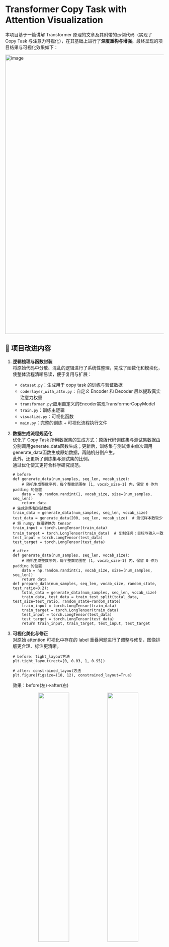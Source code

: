 # Transformer Copy Task with Attention Visualization

本项目基于一篇讲解 Transformer 原理的文章及其附带的示例代码（实现了 Copy Task 与注意力可视化），在其基础上进行了**深度重构与增强**。最终呈现的项目结果与可视化效果如下：

<img width="1607" height="885" alt="image" src="https://github.com/user-attachments/assets/432a00c6-6d73-4641-a82d-76c6c215f984" />


## 🔧 项目改进内容

1. **逻辑梳理与函数封装**  
   将原始代码中分散、混乱的逻辑进行了系统性整理，完成了函数化和模块化，使整体流程清晰易读，便于复用与扩展：
   - `dataset.py`：生成用于 copy task 的训练与验证数据
   - `coderlayer_with_attn.py`：自定义 Encoder 和 Decoder 层以提取真实注意力权重
   - `transformer.py`:应用自定义的Encoder实现TransformerCopyModel
   - `train.py`：训练主逻辑
   - `visualize.py`：可视化函数
   - `main.py`：完整的训练 + 可视化流程执行文件

3. **数据生成流程规范化**  
   优化了 Copy Task 所用数据集的生成方式：原版代码训练集与测试集数据由分别调用generate_data函数生成；更新后，训练集与测试集由单次调用generate_data函数生成原始数据，再随机分割产生。  
   此外，还更新了训练集与测试集的比例。  
   通过优化使其更符合科学研究规范。  
    ```
    # before
    def generate_data(num_samples, seq_len, vocab_size):
        # 随机生成整数序列，每个整数范围在 [1, vocab_size-1] 内，保留 0 作为 padding 的位置
        data = np.random.randint(1, vocab_size, size=(num_samples, seq_len))
        return data
    # 生成训练和测试数据
    train_data = generate_data(num_samples, seq_len, vocab_size)
    test_data = generate_data(200, seq_len, vocab_size)  # 测试样本数较少
    # 将 numpy 数组转换为 tensor
    train_input = torch.LongTensor(train_data)
    train_target = torch.LongTensor(train_data)  # 复制任务：目标与输入一致
    test_input = torch.LongTensor(test_data)
    test_target = torch.LongTensor(test_data)
    ```
    ```
    # after
    def generate_data(num_samples, seq_len, vocab_size):
        # 随机生成整数序列，每个整数范围在 [1, vocab_size-1] 内，保留 0 作为 padding 的位置
        data = np.random.randint(1, vocab_size, size=(num_samples, seq_len))
        return data
    def prepare_data(num_samples, seq_len, vocab_size, random_state, test_ratio=0.2):
        total_data = generate_data(num_samples, seq_len, vocab_size)
        train_data, test_data = train_test_split(total_data, test_size=test_ratio, random_state=random_state)
        train_input = torch.LongTensor(train_data)
        train_target = torch.LongTensor(train_data)
        test_input = torch.LongTensor(test_data)
        test_target = torch.LongTensor(test_data)
        return train_input, train_target, test_input, test_target
    ```
3. **可视化美化与修正**  
   对原始 attention 可视化中存在的 label 重叠问题进行了调整与修复，图像排版更合理、标注更清晰。
    ```
    # before: tight_layout方法
    plt.tight_layout(rect=[0, 0.03, 1, 0.95])
    ```
    ```
    # after: constrained_layout方法
    plt.figure(figsize=(18, 12), constrained_layout=True)
    ```
    效果：before(左)→after(右)
    <p align="center">
      <img src="https://github.com/user-attachments/assets/2051e636-0a24-4fb3-8209-ebb060af2b15" width="45%"/>
      <img src="https://github.com/user-attachments/assets/40b1678a-a7b0-41d5-8047-eb46639acdbc" width="45%"/>
    </p>

4. **真实注意力权重提取与展示**  
   最重要的一点：原始项目中展示的注意力图仅是**训练外**调用 `nn.MultiheadAttention` 层生成的模拟数据，**并非模型实际 forward 中的 attention weights**。本项目通过自定义 Transformer 层（coderlayer_with_attn.py)，成功从模型内部提取真正的注意力矩阵，实现了更具解释性和分析价值的可视化。  
   针对自定义的Transformer 层，在此提供了独立的获取方式：[modified_transformer_to_visualize_attention](https://github.com/PengTang2025/modified_transformer_to_visualize_attention)。  
   此外，鉴于最终结果组图中其余三张图都是按照笛卡尔坐标系呈现，在本次改进中，也将注意力可视化热图由原本的图片坐标系（原点在左上角，x轴：key(j), y轴：query(i)）改为笛卡尔坐标系（原点在左下角，x轴：query(i), y轴：key(j)）展示,使得query(i)与key(j)之间的注意力关系更加直观。
    ```
    # before
    # 为了获取注意力权重，我们重新构造一个包含 MultiheadAttention 的模块
    # 注意：由于 nn.TransformerEncoderLayer 内部没有直接返回注意力权重，我们这里单独使用 nn.MultiheadAttention 来模拟其中一层注意力
    # 选取 sample_input 的嵌入表示作为查询、键、值，要求 batch_first=True
    emb_sample = model.embedding(sample_input) * np.sqrt(model.d_model)
    emb_sample = model.pos_encoder(emb_sample)  # shape: (1, seq_len, d_model)
    multihead_attn = nn.MultiheadAttention(embed_dim=model.d_model, num_heads=8, batch_first=True)
    # 通过 forward 时设置 need_weights=True 得到注意力权重
    attn_output, attn_weights = multihead_attn(emb_sample, emb_sample, emb_sample, need_weights=True, average_attn_weights=False)
    ```
    ```
    # after
    _ = model(sample_input)  # 触发 forward，计算注意力权重
    attn_weights = model.last_attn  # 获取最后一层的注意力权重
    ```
    坐标系更新：before(左)→after(右)
    <p align="center">
      <img src="https://github.com/user-attachments/assets/2a9a1991-c066-43f1-8481-1ea2dadaa4c1" width="45%"/>
      <img src="https://github.com/user-attachments/assets/c5833b8c-0d4b-4155-b496-02fda99d11e1" width="45%"/>
    </p>
    注意力逻辑更新：before(左)→after(右)
    <p align="center">
      <img src="https://github.com/user-attachments/assets/be57481b-f7b6-48b5-bee2-c39420828e5a" width="45%"/>
      <img src="https://github.com/user-attachments/assets/629729a5-9c01-4b7d-a9ac-5cfbc4fa8188" width="45%"/>
    </p>

## 🙏 致谢与引用

本项目参考并基于微信公众号「机器学习初学者」发布的文章  
[《【论文复现】从零实现Transformer，并可视化Attention！》](https://mp.weixin.qq.com/s/BCECx-0C9E_wY4ZyRrZ5uQ) 中的教学示例代码，  
在其基础上进行了结构重构、attention 权重提取方式优化、可视化增强等改进，致谢原作者的分享。

## 📜 License

MIT License © 2025 PengTang
